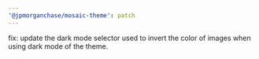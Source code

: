 ```yaml
---
'@jpmorganchase/mosaic-theme': patch
---
```


fix: update the dark mode selector used to invert the color of images when using dark mode of the theme.
